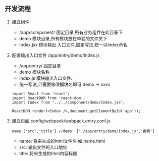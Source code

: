 ## 开发流程

1. 建立组件
    * /app/component/ 固定目录,所有业务组件在此目录下.
    * demo 模块目录,所有模块放在单独的文件夹下
    * Index.jsx 模块输出 入口文件,固定写法,统一以Index命名

2. 配置输出入口文件 /app/entry/demo/index.js
    * /app/entry/ 固定目录
    * demo 模块名称
    * index.js 模块输出入口文件. 
    * 统一写法,只需要修改模块名即可 demo -> xxxx
    ```
    import React from 'react';
    import ReactDOM from 'react-dom';
    import Index from '../../component/demo/Index.jsx';
    
    ReactDOM.render(<Index />,document.getElementById('app'));
    ```

3. 建立页面 config/webpack/webpack.entry.conf.js
    ```
    name:['src','title'] //demo: ['./app/entry/demo/index.js','案例']
    ```
    * name: 将来生成的html文件名 如:name.html
    * src: 输出文件的入口地址 
    * title: 将来生成的html内容标题 
    



